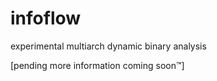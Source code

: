 
# infoflow

experimental multiarch dynamic binary analysis

\[pending more information coming soon™\]
